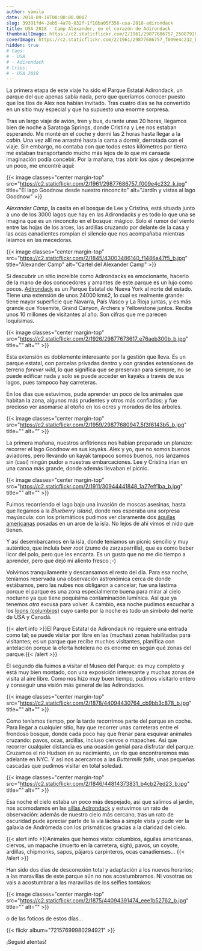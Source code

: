 ```yaml
---
author: yamila
date: 2018-09-18T08:00:00.000Z
slug: 39391fd4-2eb5-4a78-832f-1f10ba05f358-usa-2018-adirondack
title: USA 2018 - Camp Alexander, en el corazón de Adirondack
thumbnailImage: https://c2.staticflickr.com/2/1961/29877686757_25087928ed_c.jpg
coverImage: https://c2.staticflickr.com/2/1961/29877686757_f009e4c232_k.jpg 
hidden: true
# tags:
# - USA
# - Adirondack
# trips:
# - USA 2018
---
```


La primera etapa de este viaje ha sido el Parque Estatal Adirondack, un parque del que apenas sabía nada, pero que queríamos conocer puesto que los tíos de Alex nos habían invitado. Tras cuatro días se ha convertido en un sitio muy especial y que ha supuesto una enorme sorpresa.

<!--more-->

Tras un largo viaje de avión, tren y bus, durante unas 20 horas, llegamos bien de noche a Saratoga Springs, donde Cristina y Lee nos estaban esperando. Me monté en el coche y dormí las 2 horas hasta llegar a la *cabin*. Una vez allí me arrastré hasta la cama a dormir, derrotada con el viaje. Sin embargo, no contaba con que todos estos kilómetros por tierra me estaban transportando mucho más lejos de lo que mi cansada imaginación podía concebir. Por la mañana, tras abrir los ojos y despejarme un poco, me encontré aquí:

{{< image classes="center margin-top" src="https://c2.staticflickr.com/2/1961/29877686757_f009e4c232_k.jpg" title="El lago Goodnow desde nuestro rinconcito" alt="Jardín y vistas al lago Goodnow" >}}

*Alexander Camp*, la casita en el bosque de Lee y Cristina, está situada junto a uno de los 3000 lagos que hay en las Adirondacks y es todo lo que una se imagina que es un rinconcito en el bosque: mágico. Solo el rumor del viento entre las hojas de los arces, las ardillas cruzando por delante de la casa y las ocas canadientes rompían el silencio que nos acompañaba mientras leíamos en las mecedoras.

{{< image classes="center margin-top" src="https://c2.staticflickr.com/2/1845/43003486140_f1486a47f5_b.jpg" title="Alexander Camp" alt="Cartel del Alexander Camp" >}}


Si descubrir un sitio increíble como Adirondacks es emocionante, hacerlo de la mano de dos conocedores y amantes de este parque es un lujo como pocos. <a href="https://apa.ny.gov/About_Park/index.html" target="_blank">Adirondack</a> es un Parque Estatal de Nueva York al norte del estado. Tiene una extensión de unos 24000 kms2, lo cual es realmente grande: tiene mayor superficie que Navarra, País Vasco y La Rioja juntas, y es más grande que Yosemite, Grand Canyon, Archers y Yellowstone juntos. Recibe unos 10 millones de visitantes al año. Son cifras que me parecen loquísimas.

{{< image classes="center margin-top" src="https://c2.staticflickr.com/2/1926/29877673617_e76aeb300b_b.jpg" title="" alt="" >}}

Esta extensión es doblemente interesante por la gestión que lleva. Es un parque estatal, con parcelas privadas dentro y con grandes extensiones de terreno *forever wild*, lo que significa que se preservan para siempre, no se puede edificar nada y solo se puede acceder en kayaks a través de sus lagos, pues tampoco hay carreteras.

En los días que estuvimos, pude aprender un poco de los animales que habitan la zona, algunos más prudentes y otros más confiados; y fue precioso ver asomarse al otoño en los ocres y morados de los árboles.

{{< image classes="center margin-top" src="https://c2.staticflickr.com/2/1959/29877680947_5f3f6143b5_b.jpg" title="" alt="" >}}

La primera mañana, nuestros anfitriones nos habían preparado un planazo: recorrer el lago Goodnow en sus kayaks. Alex y yo, que no somos buenos aviadores, pero llevando un kayak tampoco somos buenos, nos lanzamos sin (casi) ningún pudor a nuestras embarcaciones. Lee y Cristina irían en una canoa más grande, donde además llevaban el picnic.

{{< image classes="center margin-top" src="https://c2.staticflickr.com/2/1911/30944441848_1a27eff1ba_b.jpg" title="" alt="" >}}

Fuimos recorriendo el lago bajo una invasión de moscas asesinas, hasta que llegamos a la *Blueberry island*, donde nos esperaba una sorpresa mayúscula: con los prismáticos pudimos ver claramente dos <a href="https://es.m.wikipedia.org/wiki/Haliaeetus_leucocephalus" target="_blank">águilas americanas</a> posadas en un arce de la isla. No lejos de ahí vimos el nido que tienen.

Y así desembarcamos en la isla, donde teníamos un picnic sencillo y muy auténtico, que incluía *beer root* (zumo de zarzaparrilla), que es como beber licor del polo, pero que les encanta. Es un gusto que no me dio tiempo a aprender, pero que dejó mi aliento fresco ;-)

Volvimos tranquilamente y descansamos el resto del día. Para esa noche, teníamos reservada una observación astronómica cerca de donde estábamos, pero las nubes nos obligaron a cancelar; fue una lástima porque el parque es una zona especialmente buena para mirar al cielo nocturno ya que tiene poquísima contaminación lumínica. Así que ya tenemos *otra* excusa para volver. A cambio, esa noche pudimos escuchar a los <a href="https://en.m.wikipedia.org/wiki/Loon" target="_blank">loons (columbios)</a> cuyo canto por la noche es todo un símbolo del norte de USA y Canadá.

{{< alert info >}}El Parque Estatal de Adirondack no requiere una entrada como tal; se puede visitar por libre en las (muchas) zonas habilitadas para visitantes; es un parque que recibe muchos visitantes, planifica con antelación porque la oferta hotelera no es enorme en según qué zonas del parque.{{< /alert >}}

El segundo día fuimos a visitar el Museo del Parque: es muy completo y está muy bien montado, con una exposición interesante y muchas zonas de visita al aire libre. Como nos hizo muy buen tiempo, pudimos visitarlo entero y conseguir una visión más general de las Adirondacks. 

{{< image classes="center margin-top" src="https://c2.staticflickr.com/2/1878/44094430764_cb9bb3c878_b.jpg" title="" alt="" >}}

Como teníamos tiempo, por la tarde recorrimos parte del parque en coche. Para llegar a cualquier sitio, hay que recorrer unas carreteras entre el frondoso bosque, donde cada poco hay que frenar para esquivar animales cruzando: pavos, ocas, ardillas, incluso ciervos o mapaches. Así que recorrer cualquier distancia es una ocasión genial para disfrutar del parque. Cruzamos el río Hudson en su nacimiento, un río que encontraremos más adelante en NYC. Y así nos acercamos a las *Buttermilk falls*, unas pequeñas cascadas que pudimos visitar en total soledad.

{{< image classes="center margin-top" src="https://c2.staticflickr.com/2/1846/44814373831_b4cb27ed23_b.jpg" title="" alt="" >}}

Esa noche el cielo estaba un poco más despejado, así que salimos al jardín, nos acomodamos en las <a href="https://en.m.wikipedia.org/wiki/Adirondack_chair" target="_blank">sillas Adirondack</a> y estuvimos un rato de observación: además de nuestro cielo más cercano, tras un rato de oscuridad pude apreciar parte de la vía láctea a simple vista y pude ver la galaxia de Andrómeda con los prismáticos gracias a la claridad del cielo.


{{< alert info >}}Animales que hemos visto: columbios, águilas americanas, ciervos, un mapache (muerto en la carretera, sigh), pavos, un coyote, ardillas, chipmonks, sapos, pájaros carpinteros, ocas canadienses...
{{< /alert >}}

Han sido dos días de desconexión total y adaptación a los nuevos horarios; a las maravillas de este parque aún no nos acostumbramos. Ni vosotras os vais a acostumbrar a las maravillas de los selfies tontakos:

{{< image classes="center margin-top" src="https://c2.staticflickr.com/2/1875/44094391474_eee1b52762_b.jpg" title="" alt="" >}}

o de las foticos de estos días...

{{< flickr album="72157699980294921" >}}


¡Seguid atentas!
